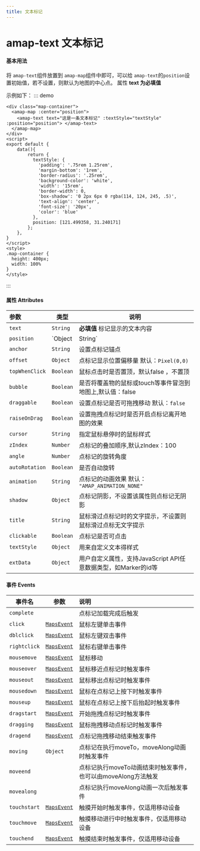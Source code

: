 ```yaml
---
title: 文本标记
---
```

# amap-text 文本标记
#### 基本用法
将 `amap-text`组件放置到 `amap-map`组件中即可，可以给 `amap-text`的`position`设置初始值，若不设置，则默认为地图的中心点。
属性 **text 为必填值**

示例如下：
::: demo
```vue
<div class="map-container">
  <amap-map :center="position">
    <amap-text text="这是一条文本标记" :textStyle="textStyle" :position="position"> </amap-text>
  </amap-map>
</div>
<script>
export default {
    data(){
        return {
          textStyle: {
            'padding': '.75rem 1.25rem',
            'margin-bottom': '1rem',
            'border-radius': '.25rem',
            'background-color': 'white',
            'width': '15rem',
            'border-width': 0,
            'box-shadow': '0 2px 6px 0 rgba(114, 124, 245, .5)',
            'text-align': 'center',
            'font-size': '20px',
            'color': 'blue'
          },
          position: [121.499358, 31.240171]
        };
    },
}
</script>
<style>
.map-container {
  height: 400px;
  width: 100%
}
</style>
```
:::

#### 属性  Attributes

| 参数             | 类型                   | 说明                                                         |
| :--------------- | ---------------------- | ------------------------------------------------------------ |
| `text`           | `String`               | **必填值**	标记显示的文本内容                                    |
| `position`       | `Object | String`      | 点标记在地图上显示的位置，默认为地图中心点                             |
| `anchor`         | `String`               | 设置点标记锚点                                              |
| `offset`         | `Object`               | 点标记显示位置偏移量   默认：`Pixel(0,0)`                |
| `topWhenClick`   | `Boolean`              | 鼠标点击时是否置顶，默认false ，不置顶                                     |
| `bubble`         | `Boolean`              | 是否将覆盖物的鼠标或touch等事件冒泡到地图上,默认值：false                 |
| `draggable`      | `Boolean`              | 设置点标记是否可拖拽移动   默认：`false`                     |
| `raiseOnDrag`    | `Boolean`              | 设置拖拽点标记时是否开启点标记离开地图的效果                 |
| `cursor`         | `String`               | 指定鼠标悬停时的鼠标样式                                     |
| `zIndex`         | `Number`               | 点标记的叠加顺序,默认zIndex：100                                           |
| `angle`          | `Number`               | 点标记的旋转角度                                             |
| `autoRotation`   | `Boolean`              | 是否自动旋转                                                 |
| `animation`      | `String`               | 点标记的动画效果    默认：` "AMAP_ANIMATION_NONE"`           |
| `shadow`         | `Object`               | 点标记阴影，不设置该属性则点标记无阴影                       |
| `title`          | `String`               | 鼠标滑过点标记时的文字提示，不设置则鼠标滑过点标无文字提示   |
| `clickable`      | `Boolean`              | 点标记是否可点击                                     |
| `textStyle`      | `Object`               | 用来自定义文本得样式                                   |
| `extData`        | `Object`               | 用户自定义属性，支持JavaScript API任意数据类型，如Marker的id等 |

#### 事件 Events

| 事件名       | 参数                                                         | 说明                                                         |
| ------------ | ------------------------------------------------------------ | :----------------------------------------------------------- |
| `complete`   |                                                              | 点标记加载完成后触发                                         |
| `click`      | [`MapsEvent`](https://lbs.amap.com/api/javascript-api/reference/event#MapsEvent) | 鼠标左键单击事件                                             |
| `dblclick`   | [`MapsEvent`](https://lbs.amap.com/api/javascript-api/reference/event#MapsEvent) | 鼠标左键双击事件                                             |
| `rightclick` | [`MapsEvent`](https://lbs.amap.com/api/javascript-api/reference/event#MapsEvent) | 鼠标右键单击事件                                             |
| `mousemove`  | [`MapsEvent`](https://lbs.amap.com/api/javascript-api/reference/event#MapsEvent) | 鼠标移动                                                     |
| `mouseover`  | [`MapsEvent`](https://lbs.amap.com/api/javascript-api/reference/event#MapsEvent) | 鼠标移近点标记时触发事件                                     |
| `mouseout`   | [`MapsEvent`](https://lbs.amap.com/api/javascript-api/reference/event#MapsEvent) | 鼠标移出点标记时触发事件                                     |
| `mousedown`  | [`MapsEvent`](https://lbs.amap.com/api/javascript-api/reference/event#MapsEvent) | 鼠标在点标记上按下时触发事件                                 |
| `mouseup`    | [`MapsEvent`](https://lbs.amap.com/api/javascript-api/reference/event#MapsEvent) | 鼠标在点标记上按下后抬起时触发事件                           |
| `dragstart`  | [`MapsEvent`](https://lbs.amap.com/api/javascript-api/reference/event#MapsEvent) | 开始拖拽点标记时触发事件                                     |
| `dragging`   | [`MapsEvent`](https://lbs.amap.com/api/javascript-api/reference/event#MapsEvent) | 鼠标拖拽移动点标记时触发事件                                 |
| `dragend`    | [`MapsEvent`](https://lbs.amap.com/api/javascript-api/reference/event#MapsEvent) | 点标记拖拽移动结束触发事件                                   |
| `moving`     | `Object`                                                     | 点标记在执行moveTo，moveAlong动画时触发事件                  |
| `moveend`    |                                                              | 点标记执行moveTo动画结束时触发事件，也可以由moveAlong方法触发 |
| `movealong`  |                                                              | 点标记执行moveAlong动画一次后触发事件                        |
| `touchstart` | [`MapsEvent`](https://lbs.amap.com/api/javascript-api/reference/event#MapsEvent) | 触摸开始时触发事件，仅适用移动设备                           |
| `touchmove`  | [`MapsEvent`](https://lbs.amap.com/api/javascript-api/reference/event#MapsEvent) | 触摸移动进行中时触发事件，仅适用移动设备                     |
| `touchend`   | [`MapsEvent`](https://lbs.amap.com/api/javascript-api/reference/event#MapsEvent) | 触摸结束时触发事件，仅适用移动设备                           |